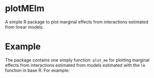 plotMElm
======================

A simple R package to plot marginal effects from interactions estimated
from linear models.

# Example

The package contains one simply function: `plot_me` for plotting marginal
effects from interactions estimated from models estimated with the
`lm` function in base R. For example:

```{r}

```
